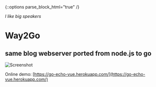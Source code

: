 {::options parse_block_html="true" /}

<i>I like big speakers</i>
<br />
<h1>Way2Go</h1>

<h2>same blog webserver ported from <b>node.js</b> to <b>go</b>
</h2>


![Screenshot](screen.png)

Online demo: [https://go-echo-vue.herokuapp.com/](https://go-echo-vue.herokuapp.com/)
